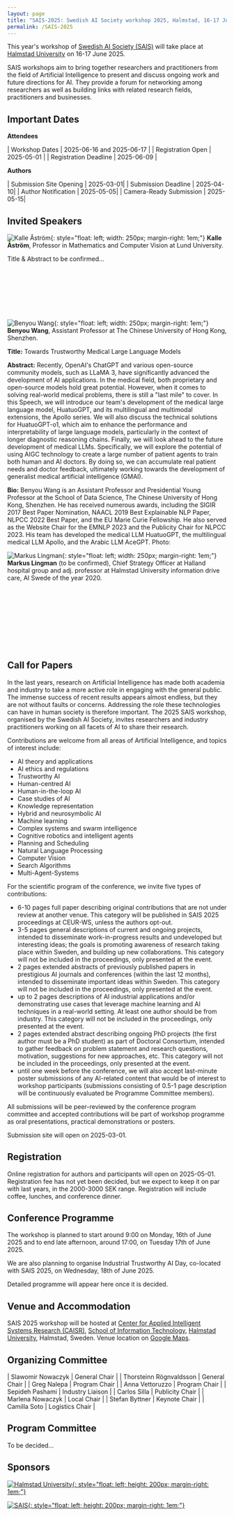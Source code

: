```yaml
---
layout: page
title: "SAIS-2025: Swedish AI Society workshop 2025, Halmstad, 16-17 June"
permalink: /SAIS-2025
---
```


This year's workshop of [Swedish AI Society (SAIS)] will take place at [Halmstad University] on 16-17 June 2025.

SAIS workshops aim to bring together researchers and practitioners from the field of Artificial Intelligence to present and discuss ongoing work and future directions for AI. They provide a forum for networking among researchers as well as building links with related research fields, practitioners and businesses.

[Swedish AI Society (SAIS)]: https://www.sais.se/blog/
[Halmstad University]: https://www.hh.se/english.html

## Important Dates

**Attendees**

| Workshop Dates        | 2025-06-16 and 2025-06-17 |
| Registration Open	| 2025-05-01 |
| Registration Deadline | 2025-06-09 |

**Authors**

| Submission Site Opening | 2025-03-01|
| Submission Deadline     | 2025-04-10|
| Author Notification     | 2025-05-05|
| Camera-Ready Submission | 2025-05-15|

## Invited Speakers

![Kalle Åström](/assets/photos/KalleAstrom.png "Kalle Åström"){: style="float: left; width: 250px; margin-right: 1em;"}
**Kalle Åström**, Professor in Mathematics and Computer Vision at Lund University.

Title & Abstract to be confirmed...

<br/><br/>
<br/><br/>
<br/><br/>

![Benyou Wang](/assets/photos/BenyouWang.jpg "Benyou Wang"){: style="float: left; width: 250px; margin-right: 1em;"}
**Benyou Wang**, Assistant Professor at The Chinese University of Hong Kong, Shenzhen.

**Title:** Towards Trustworthy Medical Large Language Models

**Abstract:**
Recently, OpenAI's ChatGPT and various open-source community models, such as LLaMA 3, have significantly advanced the development of AI applications. In the medical field, both proprietary and open-source models hold great potential. However, when it comes to solving real-world medical problems, there is still a "last mile" to cover. In this Speech, we will introduce our team's development of the medical large language model, HuatuoGPT, and its multilingual and multimodal extensions, the Apollo series. We will also discuss the technical solutions for HuatuoGPT-o1, which aim to enhance the performance and interpretability of large language models, particularly in the context of longer diagnostic reasoning chains. Finally, we will look ahead to the future development of medical LLMs. Specifically, we will explore the potential of using AIGC technology to create a large number of patient agents to train both human and AI doctors. By doing so, we can accumulate real patient needs and doctor feedback, ultimately working towards the development of generalist medical artificial intelligence (GMAI).

**Bio:**
Benyou Wang is an Assistant Professor and Presidential Young Professor at the School of Data Science, The Chinese University of Hong Kong, Shenzhen. He has received numerous awards, including the SIGIR 2017 Best Paper Nomination, NAACL 2019 Best Explainable NLP Paper, NLPCC 2022 Best Paper, and the EU Marie Curie Fellowship. He also served as the Website Chair for the EMNLP 2023 and the Publicity Chair for NLPCC 2023. His team has developed the medical LLM HuatuoGPT, the multilingual medical LLM Apollo, and the Arabic LLM AceGPT.
Photo: 


![Markus Lingman](/assets/photos/MarkusLingman.jpg "Markus Lingman"){: style="float: left; width: 250px; margin-right: 1em;"}
**Markus Lingman** (to be confirmed), Chief Strategy Officer at Halland hospital group and adj. professor at Halmstad University information drive care, AI Swede of the year 2020.

<br/><br/>
<br/><br/>
<br/><br/>
<br/><br/>


## Call for Papers
In the last years, research on Artificial Intelligence has made both academia and industry to take a more active role in engaging with the general public. The immense success of recent results appears almost endless, but they are not without faults or concerns. Addressing the role these technologies can have in human society is therefore important. The 2025 SAIS workshop, organised by the Swedish AI Society, invites researchers and industry practitioners working on all facets of AI to share their research.

Contributions are welcome from all areas of Artificial Intelligence, and topics of interest include:

* AI theory and applications
* AI ethics and regulations
* Trustworthy AI
* Human-centred AI
* Human-in-the-loop AI
* Case studies of AI
* Knowledge representation
* Hybrid and neurosymbolic AI
* Machine learning
* Complex systems and swarm intelligence
* Cognitive robotics and intelligent agents
* Planning and Scheduling
* Natural Language Processing
* Computer Vision
* Search Algorithms
* Multi-Agent-Systems

For the scientific program of the conference, we invite five types of contributions:

* 6-10 pages full paper describing original contributions that are not under review at another venue. This category will be published in SAIS 2025 proceedings at CEUR-WS, unless the authors opt-out.
* 3-5 pages general descriptions of current and ongoing projects, intended to disseminate work-in-progress results and undeveloped but interesting ideas; the goals is promoting awareness of research taking place within Sweden, and building up new collaborations. This category will not be included in the proceedings, only presented at the event.
* 2 pages extended abstracts of previously published papers in prestigious AI journals and conferences (within the last 12 months), intended to disseminate important ideas within Sweden. This category will not be included in the proceedings, only presented at the event.
* up to 2 pages descriptions of AI industrial applications and/or demonstrating use cases that leverage machine learning and AI techniques in a real-world setting. At least one author should be from industry. This category will not be included in the proceedings, only presented at the event.
* 2 pages extended abstract describing ongoing PhD projects (the first author must be a PhD student) as part of Doctoral Consortium, intended to gather feedback on problem statement and research questions, motivation, suggestions for new approaches, etc. This category will not be included in the proceedings, only presented at the event.
* until one week before the conference, we will also accept last-minute poster submissions of any AI-related content that would be of interest to workshop participants (submissions consisting of 0.5-1 page description will be continuously evaluated be Programme Committee members).

All submissions will be peer-reviewed by the conference program committee and accepted contributions will be part of workshop programme as oral presentations, practical demonstrations or posters.

Submission site will open on 2025-03-01.

## Registration

Online registration for authors and participants will open on 2025-05-01. Registration fee has not yet been decided, but we expect to keep it on par with last years, in the 2000-3000 SEK range. Registration will include coffee, lunches, and conference dinner.

## Conference Programme

The workshop is planned to start around 9:00 on Monday, 16th of June 2025 and to end late afternoon, around 17:00, on Tuesday 17th of June 2025.

We are also planning to organise Industrial Trustworthy AI Day, co-located with SAIS 2025, on Wednesday, 18th of June 2025.

Detailed programme will appear here once it is decided.

## Venue and Accommodation

SAIS 2025 workshop will be hosted at [Center for Applied Intelligent Systems Research (CAISR)], [School of Information Technology], [Halmstad University], Halmstad, Sweden. Venue location on [Google Maps].

[Google Maps]: https://maps.app.goo.gl/fw3k8GUuWtJw3Pnf8
[Center for Applied Intelligent Systems Research (CAISR)]: https://www.hh.se/caisr
[School of Information Technology]: https://www.hh.se/english/about-the-university/schools/school-of-information-technology.html

## Organizing Committee

| Slawomir Nowaczyk | General Chair |
| Thorsteinn Rögnvaldsson | General Chair |
| Greg Nalepa | Program Chair |
| Anna Vettoruzzo | Program Chair |
| Sepideh Pashami | Industry Liaison |
| Carlos Silla | Publicity Chair |
| Marlena Nowaczyk | Local Chair |
| Stefan Byttner | Keynote Chair |
| Camilla Soto | Logistics Chair |

## Program Committee

To be decided...

## Sponsors

[![Halmstad University](/assets/logos/hh-logo.jpg "Halmstad University"){: style="float: left; height: 200px; margin-right: 1em;"}](https://hh.se/)

[![SAIS](/assets/logos/sais-logo.png "SAIS"){: style="float: left; height: 200px; margin-right: 1em;"}](https://sais.se/)

